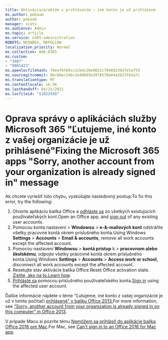 ```yaml
---
title: Aktivácia/problém s prihlásením – iné konto je už prihlásené
ms.author: pebaum
author: pebaum
manager: scotv
ms.audience: Admin
ms.topic: article
ms.service: o365-administration
ROBOTS: NOINDEX, NOFOLLOW
localization_priority: Normal
ms.collection: Adm_O365
ms.custom:
- "3407"
- "9001422"
ms.openlocfilehash: 76eef6f89cc1cb4c26e9022c7048d23937e5af59
ms.sourcegitcommit: 8bc60ec34bc1e40685e3976576e04a2623f63a7c
ms.translationtype: MT
ms.contentlocale: sk-SK
ms.lasthandoff: 04/15/2021
ms.locfileid: "51822938"
---
```

# <a name="fixing-the-microsoft-365-apps-sorry-another-account-from-your-organization-is-already-signed-in-message"></a><span data-ttu-id="aaa90-102">Oprava správy o aplikáciách služby Microsoft 365 "Ľutujeme, iné konto z vašej organizácie je už prihlásené"</span><span class="sxs-lookup"><span data-stu-id="aaa90-102">Fixing the Microsoft 365 apps "Sorry, another account from your organization is already signed in" message</span></span>

<span data-ttu-id="aaa90-103">Ak chcete vyriešiť túto chybu, vyskúšajte nasledovný postup:</span><span class="sxs-lookup"><span data-stu-id="aaa90-103">To fix this error, try the following:</span></span>

1. <span data-ttu-id="aaa90-104">Otvorte aplikáciu balíka Office a [odhláste sa](https://support.office.com/article/5a20dc11-47e9-4b6f-945d-478cb6d92071) zo všetkých existujúcich používateľských kont.</span><span class="sxs-lookup"><span data-stu-id="aaa90-104">Open an Office app, and [sign out](https://support.office.com/article/5a20dc11-47e9-4b6f-945d-478cb6d92071) of any existing user accounts.</span></span>   
2. <span data-ttu-id="aaa90-105">Pomocou konta nastavení  >  **Windowsu**  >  **e-&-mailových kont** odstráňte všetky pracovné kontá okrem príslušného konta.</span><span class="sxs-lookup"><span data-stu-id="aaa90-105">Using Windows **Settings** > **Accounts** > **Email & accounts**, remove all work accounts except the affected account.</span></span> 
3. <span data-ttu-id="aaa90-106">Pomocou nastavení **Windowsu**  >  **kontá prístup** k  >  **pracovnom alebo školskému**, odpojte všetky pracovné kontá okrem príslušného konta.</span><span class="sxs-lookup"><span data-stu-id="aaa90-106">Using Windows **Settings** > **Accounts** > **Access work or school**, disconnect all work accounts except the affected account.</span></span> 
4. <span data-ttu-id="aaa90-107">Resetujte stav aktivácie balíka Office.</span><span class="sxs-lookup"><span data-stu-id="aaa90-107">Reset Office activation state.</span></span> <span data-ttu-id="aaa90-108">[Zistite, ako na to.](https://docs.microsoft.com/office365/troubleshoot/activation/reset-office-365-proplus-activation-state
)</span><span class="sxs-lookup"><span data-stu-id="aaa90-108">[Learn how](https://docs.microsoft.com/office365/troubleshoot/activation/reset-office-365-proplus-activation-state
).</span></span>
5. <span data-ttu-id="aaa90-109">[Prihláste sa](https://support.office.com/article/628ea040-f265-49de-b986-be09c3ebf8a9) pomocou príslušného používateľského konta.</span><span class="sxs-lookup"><span data-stu-id="aaa90-109">[Sign in](https://support.office.com/article/628ea040-f265-49de-b986-be09c3ebf8a9) using the affected user account.</span></span> 

<span data-ttu-id="aaa90-110">Ďalšie informácie nájdete v téme "Ľutujeme, iné konto z vašej organizácie je už v tomto počítači [prihlásené" v balíku Office 2013.](https://docs.microsoft.com/office/troubleshoot/error-messages/another-account-already-signed-in)</span><span class="sxs-lookup"><span data-stu-id="aaa90-110">For more information, see ["Sorry, another account from your organization is already signed in on this computer" in Office 2013](https://docs.microsoft.com/office/troubleshoot/error-messages/another-account-already-signed-in).</span></span>

<span data-ttu-id="aaa90-111">V prípade Macu si pozrite tému [Nemôžem sa prihlásiť do aplikácie balíka Office 2016 pre Mac](https://docs.microsoft.com/office365/troubleshoot/authentication/sign-in-to-office-2016-for-mac-fail).</span><span class="sxs-lookup"><span data-stu-id="aaa90-111">For Mac, see [Can't sign in to an Office 2016 for Mac app](https://docs.microsoft.com/office365/troubleshoot/authentication/sign-in-to-office-2016-for-mac-fail).</span></span>